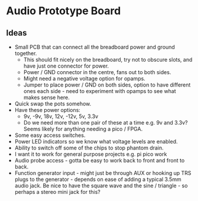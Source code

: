 # Audio Prototype Board

## Ideas

* Small PCB that can connect all the breadboard power and ground together.
	* This should fit nicely on the breadboard, try not to obscure slots, and have just one connector for power.
	* Power / GND connector in the centre, fans out to both sides.
	* Might need a negative voltage option for opamps.
	* Jumper to place power / GND on both sides, option to have different ones each side - need to experiment with opamps to see what makes sense here.
* Quick swap the pots somehow.
* Have these power options:
	* 9v, -9v, 18v, 12v, -12v, 5v, 3.3v
	* Do we need more than one pair of these at a time e.g. 9v and 3.3v? Seems likely for anything needing a pico / FPGA.
* Some easy access switches.
* Power LED indicators so we know what voltage levels are enabled.
* Ability to switch off some of the chips to stop phantom drain.
* I want it to work for general purpose projects e.g. pi pico work
* Audio probe access - gotta be easy to work back to front and front to back.
* Function generator input - might just be through AUX or hooking up TRS plugs to the generator - depends on ease of adding a typical 3.5mm audio jack. Be nice to have the square wave and the sine / triangle - so perhaps a stereo mini jack for this?

